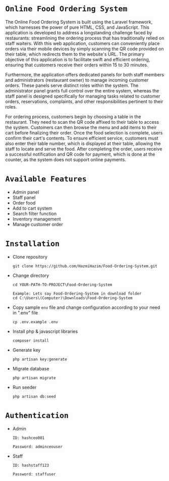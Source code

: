 # `Online Food Ordering System`

The Online Food Ordering System is built using the Laravel framework, which harnesses the power of pure HTML, CSS, and JavaScript. This application is developed to address a longstanding challenge faced by restaurants: streamlining the ordering process that has traditionally relied on staff waiters. With this web application, customers can conveniently place orders via their mobile devices by simply scanning the QR code provided on their table, which redirects them to the website's URL. The primary objective of this application is to facilitate swift and efficient ordering, ensuring that customers receive their orders within 15 to 30 minutes.

Furthermore, the application offers dedicated panels for both staff members and administrators (restaurant owner) to manage incoming customer orders. These panels serve distinct roles within the system. The administrator panel grants full control over the entire system, whereas the staff panel is designed specifically for managing tasks related to customer orders, reservations, complaints, and other responsibilities pertinent to their roles.

For ordering process, customers begin by choosing a table in the restaurant. They need to scan the QR code affixed to their table to access the system. Customers can then browse the menu and add items to their cart before finalizing their order. Once the food selection is complete, users confirm their cart's contents. To ensure efficient service, customers must also enter their table number, which is displayed at their table, allowing the staff to locate and serve the food. After completing the order, users receive a successful notification and QR code for payment, which is done at the counter, as the system does not support online payments.

# `Available Features`

- Admin panel
- Staff panel
- Order food
- Add to cart system
- Search filter function
- Inventory management
- Manage customer order

# `Installation`

- Clone repository
    ```
    git clone https://github.com/HazmiHazim/Food-Ordering-System.git
    ```

- Change directory
    ```
    cd YOUR-PATH-TO-PROJECT\Food-Ordering-System
    ```
    ```
    Example: Lets say Food-Ordering-System in download folder
    cd C:\Users\(Computer)\Downloads\Food-Ordering-System
    ```

- Copy sample `env` file and change configuration according to your need in ".env" file
    ```
    cp .env.example .env
    ```

- Install php & javascript libraries
    ```
    composer install
    ```
    
- Generate key
    ```
    php artisan key:generate
    ```
- Migrate database
    ```
    php artisan migrate
    ```    
- Run seeder
    ```
    php artisan db:seed
    ```

# `Authentication`

- Admin
    ```
    ID: hashceo001
    ```
    ```
    Password: adminceouser
    ```

- Staff
    ```
    ID: hashstaff123
    ```
    ```
    Password: staffuser
    ```